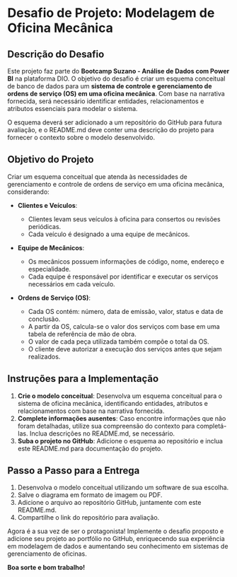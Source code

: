 # Desafio de Projeto: Modelagem de Oficina Mecânica

## Descrição do Desafio

Este projeto faz parte do **Bootcamp Suzano - Análise de Dados com Power BI** na plataforma DIO. O objetivo do desafio é criar um esquema conceitual de banco de dados para um **sistema de controle e gerenciamento de ordens de serviço (OS) em uma oficina mecânica**. Com base na narrativa fornecida, será necessário identificar entidades, relacionamentos e atributos essenciais para modelar o sistema.

O esquema deverá ser adicionado a um repositório do GitHub para futura avaliação, e o README.md deve conter uma descrição do projeto para fornecer o contexto sobre o modelo desenvolvido.

## Objetivo do Projeto

Criar um esquema conceitual que atenda às necessidades de gerenciamento e controle de ordens de serviço em uma oficina mecânica, considerando:

- **Clientes e Veículos**:
  - Clientes levam seus veículos à oficina para consertos ou revisões periódicas.
  - Cada veículo é designado a uma equipe de mecânicos.

- **Equipe de Mecânicos**:
  - Os mecânicos possuem informações de código, nome, endereço e especialidade.
  - Cada equipe é responsável por identificar e executar os serviços necessários em cada veículo.

- **Ordens de Serviço (OS)**:
  - Cada OS contém: número, data de emissão, valor, status e data de conclusão.
  - A partir da OS, calcula-se o valor dos serviços com base em uma tabela de referência de mão de obra.
  - O valor de cada peça utilizada também compõe o total da OS.
  - O cliente deve autorizar a execução dos serviços antes que sejam realizados.

## Instruções para a Implementação

1. **Crie o modelo conceitual**: Desenvolva um esquema conceitual para o sistema de oficina mecânica, identificando entidades, atributos e relacionamentos com base na narrativa fornecida.
2. **Complete informações ausentes**: Caso encontre informações que não foram detalhadas, utilize sua compreensão do contexto para completá-las. Inclua descrições no README.md, se necessário.
3. **Suba o projeto no GitHub**: Adicione o esquema ao repositório e inclua este README.md para documentação do projeto.

## Passo a Passo para a Entrega

1. Desenvolva o modelo conceitual utilizando um software de sua escolha.
2. Salve o diagrama em formato de imagem ou PDF.
3. Adicione o arquivo ao repositório GitHub, juntamente com este README.md.
4. Compartilhe o link do repositório para avaliação.

Agora é a sua vez de ser o protagonista! Implemente o desafio proposto e adicione seu projeto ao portfólio no GitHub, enriquecendo sua experiência em modelagem de dados e aumentando seu conhecimento em sistemas de gerenciamento de oficinas.

**Boa sorte e bom trabalho!**
